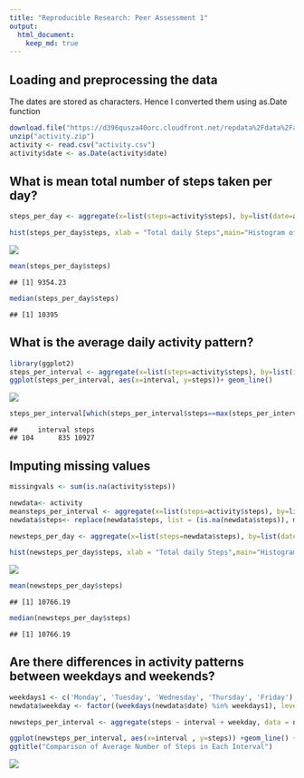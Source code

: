 ```yaml
---
title: "Reproducible Research: Peer Assessment 1"
output: 
  html_document:
    keep_md: true
---
```



## Loading and preprocessing the data

The dates are stored as characters. Hence I converted them using as.Date function

```r
download.file("https://d396qusza40orc.cloudfront.net/repdata%2Fdata%2Factivity.zip", destfile = "activity.zip", mode="wb")
unzip("activity.zip")
activity <- read.csv("activity.csv")
activity$date <- as.Date(activity$date)
```

## What is mean total number of steps taken per day?

```r
steps_per_day <- aggregate(x=list(steps=activity$steps), by=list(date=activity$date), FUN=sum, na.rm= T)

hist(steps_per_day$steps, xlab = "Total daily Steps",main="Histogram of Total Steps by day", breaks = 20)
```

![](PA_template_files/figure-html/unnamed-chunk-2-1.png)<!-- -->

```r
mean(steps_per_day$steps)
```

```
## [1] 9354.23
```

```r
median(steps_per_day$steps)
```

```
## [1] 10395
```

## What is the average daily activity pattern?

```r
library(ggplot2)
steps_per_interval <- aggregate(x=list(steps=activity$steps), by=list(interval=activity$interval),  FUN=sum, na.rm= T)
ggplot(steps_per_interval, aes(x=interval, y=steps))+ geom_line()
```

![](PA_template_files/figure-html/unnamed-chunk-3-1.png)<!-- -->

```r
steps_per_interval[which(steps_per_interval$steps==max(steps_per_interval$steps)),]
```

```
##     interval steps
## 104      835 10927
```

## Imputing missing values

```r
missingvals <- sum(is.na(activity$steps))

newdata<- activity
meansteps_per_interval <- aggregate(x=list(steps=activity$steps), by=list(interval=activity$interval), FUN=mean, na.rm = T) 
newdata$steps<- replace(newdata$steps, list = (is.na(newdata$steps)), meansteps_per_interval$steps)

newsteps_per_day <- aggregate(x=list(steps=newdata$steps), by=list(date=newdata$date), FUN=sum, na.rm= T)

hist(newsteps_per_day$steps, xlab = "Total daily Steps",main="Histogram of Total Steps by day", breaks = 20)
```

![](PA_template_files/figure-html/unnamed-chunk-4-1.png)<!-- -->

```r
mean(newsteps_per_day$steps)
```

```
## [1] 10766.19
```

```r
median(newsteps_per_day$steps)
```

```
## [1] 10766.19
```

## Are there differences in activity patterns between weekdays and weekends?

```r
weekdays1 <- c('Monday', 'Tuesday', 'Wednesday', 'Thursday', 'Friday')
newdata$weekday <- factor((weekdays(newdata$date) %in% weekdays1), levels=c(FALSE, TRUE), labels=c('weekend', 'weekday')) 

newsteps_per_interval <- aggregate(steps ~ interval + weekday, data = newdata, FUN = mean )

ggplot(newsteps_per_interval, aes(x=interval , y=steps)) +geom_line() + facet_grid(weekday ~ .) + xlab("Interval") + ylab("Mean of Steps") +
ggtitle("Comparison of Average Number of Steps in Each Interval")
```

![](PA_template_files/figure-html/unnamed-chunk-5-1.png)<!-- -->
                          
                          
